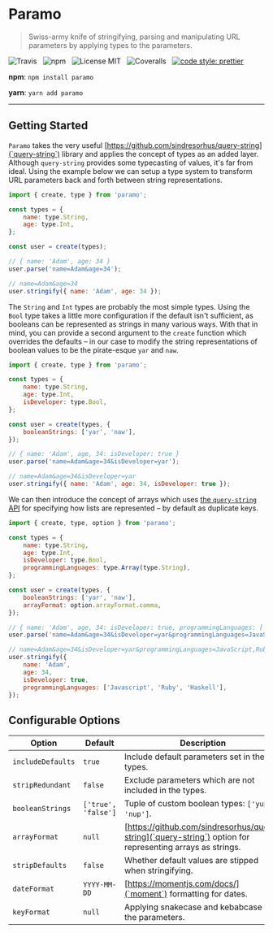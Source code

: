 # Paramo

> Swiss-army knife of stringifying, parsing and manipulating URL parameters by applying types to the parameters.

![Travis](http://img.shields.io/travis/Wildhoney/Paramo.svg?style=for-the-badge)
&nbsp;
![npm](http://img.shields.io/npm/v/paramo.svg?style=for-the-badge)
&nbsp;
![License MIT](http://img.shields.io/badge/license-mit-lightgrey.svg?style=for-the-badge)
&nbsp;
![Coveralls](https://img.shields.io/coveralls/Wildhoney/Paramo.svg?style=for-the-badge)
&nbsp;
[![code style: prettier](https://img.shields.io/badge/code_style-prettier-ff69b4.svg?style=for-the-badge)](https://github.com/prettier/prettier)

**npm**: `npm install paramo`

**yarn**: `yarn add paramo`

---

## Getting Started

`Paramo` takes the very useful [https://github.com/sindresorhus/query-string](`query-string`) library and applies the concept of types as an added layer. Although `query-string` provides some typecasting of values, it's far from ideal. Using the example below we can setup a type system to transform URL parameters back and forth between string representations.

```javascript
import { create, type } from 'paramo';

const types = {
    name: type.String,
    age: type.Int,
};

const user = create(types);

// { name: 'Adam', age: 34 }
user.parse('name=Adam&age=34');

// name=Adam&age=34
user.stringify({ name: 'Adam', age: 34 });
```

The `String` and `Int` types are probably the most simple types. Using the `Bool` type takes a little more configuration if the default isn't sufficient, as booleans can be represented as strings in many various ways. With that in mind, you can provide a second argument to the `create` function which overrides the defaults &ndash; in our case to modify the string representations of boolean values to be the pirate-esque `yar` and `naw`.

```javascript
import { create, type } from 'paramo';

const types = {
    name: type.String,
    age: type.Int,
    isDeveloper: type.Bool,
};

const user = create(types, {
    booleanStrings: ['yar', 'naw'],
});

// { name: 'Adam', age, 34: isDeveloper: true }
user.parse('name=Adam&age=34&isDeveloper=yar');

// name=Adam&age=34&isDeveloper=yar
user.stringify({ name: 'Adam', age: 34, isDeveloper: true });
```

We can then introduce the concept of arrays which uses [the `query-string` API](https://github.com/sindresorhus/query-string#api) for specifying how lists are represented &ndash; by default as duplicate keys.

```javascript
import { create, type, option } from 'paramo';

const types = {
    name: type.String,
    age: type.Int,
    isDeveloper: type.Bool,
    programmingLanguages: type.Array(type.String),
};

const user = create(types, {
    booleanStrings: ['yar', 'naw'],
    arrayFormat: option.arrayFormat.comma,
});

// { name: 'Adam', age, 34: isDeveloper: true, programmingLanguages: ['JavaScript', 'Ruby', 'Haskell'] }
user.parse('name=Adam&age=34&isDeveloper=yar&programmingLanguages=JavaScript,Ruby,Haskell');

// name=Adam&age=34&isDeveloper=yar&programmingLanguages=JavaScript,Ruby,Haskell
user.stringify({
    name: 'Adam',
    age: 34,
    isDeveloper: true,
    programmingLanguages: ['Javascript', 'Ruby', 'Haskell'],
});
```

## Configurable Options

| Option            | Default             | Description                                                                                               |
| ----------------- | ------------------- | --------------------------------------------------------------------------------------------------------- |
| `includeDefaults` | `true`              | Include default parameters set in the types.                                                              |
| `stripRedundant`  | `false`             | Exclude parameters which are not included in the types.                                                   |
| `booleanStrings`  | `['true', 'false']` | Tuple of custom boolean types: `['yup', 'nup']`.                                                          |
| `arrayFormat`     | `null`              | [https://github.com/sindresorhus/query-string](`query-string`) option for representing arrays as strings. |
| `stripDefaults`   | `false`             | Whether default values are stipped when stringifying.                                                     |
| `dateFormat`      | `YYYY-MM-DD`        | [https://momentjs.com/docs/](`moment`) formatting for dates.                                              |
| `keyFormat`       | `null`              | Applying snakecase and kebabcase to the parameters.                                                       |
